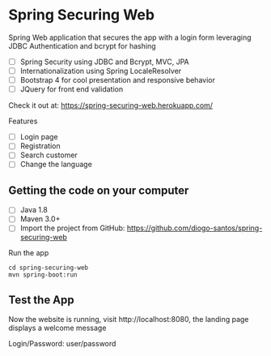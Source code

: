 # Spring Securing Web

Spring Web application that secures the app with a login form leveraging JDBC Authentication and bcrypt for hashing
- [ ] Spring Security using JDBC and Bcrypt, MVC, JPA
- [ ] Internationalization using Spring LocaleResolver
- [ ] Bootstrap 4 for cool presentation and responsive behavior
- [ ] JQuery for front end validation

Check it out at: https://spring-securing-web.herokuapp.com/

Features
- [ ] Login page
- [ ] Registration
- [ ] Search customer
- [ ] Change the language

## Getting the code on your computer
- [ ] Java 1.8
- [ ] Maven 3.0+
- [ ] Import the project from GitHub: https://github.com/diogo-santos/spring-securing-web

Run the app
```
cd spring-securing-web
mvn spring-boot:run
```

## Test the App
Now the website is running, visit http://localhost:8080, the landing page displays a welcome message

Login/Password: user/password
